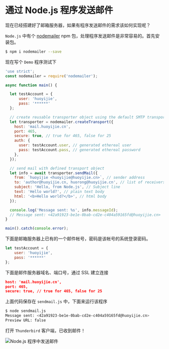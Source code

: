 # 通过 Node.js 程序发送邮件

现在已经搭建好了邮箱服务器，如果有程序发送邮件的需求该如何实现呢？

`Node.js` 中有个 [nodemailer](https://nodemailer.com/) npm 包，处理程序发送邮件是非常容易的。首先安装包。

```bash
$ npm i nodemailer --save
```

现在写个 `Demo` 程序测试下

```javascript
'use strict';
const nodemailer = require('nodemailer');

async function main() {

  let testAccount = {
      user: 'huoyijie',
      pass: '******'
  };

  // create reusable transporter object using the default SMTP transport
  let transporter = nodemailer.createTransport({
    host: 'mail.huoyijie.cn',
    port: 465,
    secure: true, // true for 465, false for 25
    auth: {
      user: testAccount.user, // generated ethereal user
      pass: testAccount.pass, // generated ethereal password
    },
  });

  // send mail with defined transport object
  let info = await transporter.sendMail({
    from: `huoyijie <huoyijie@huoyijie.cn>`, // sender address
    to: 'author@huoyijie.cn, huorong@huoyijie.cn', // list of receivers
    subject: 'Hello, from Node.js', // Subject line
    text: 'Hello world?', // plain text body
    html: '<b>Hello world?</b>', // html body
  });

  console.log('Message sent: %s', info.messageId);
  // Message sent: <42a91923-be1e-0bab-cd2e-c404a59165fd@huoyijie.cn>
}

main().catch(console.error);
```

下面是邮箱服务器上已有的一个邮件帐号，密码是该帐号的系统登录密码。

```javascript
let testAccount = {
    user: 'huoyijie',
    pass: '******'
};
```

下面是邮件服务器域名、端口号，通过 SSL 建立连接

```json
host: 'mail.huoyijie.cn',
port: 465,
secure: true, // true for 465, false for 25
```

上面代码保存在 `sendmail.js` 中，下面来运行该程序

```bash
$ node sendmail.js 
Message sent: <42a91923-be1e-0bab-cd2e-c404a59165fd@huoyijie.cn>
Preview URL: false
```

打开 `Thunderbird` 客户端，已收到邮件！

![Node.js 程序中发送邮件](https://cdn.huoyijie.cn/ab/84f0486086be11ebaf1339e97396ca47/sendmail-with-nodejs.jpg)